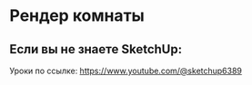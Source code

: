 # Рендер комнаты
## Если вы не знаете SketchUp:
Уроки по ссылке: https://www.youtube.com/@sketchup6389